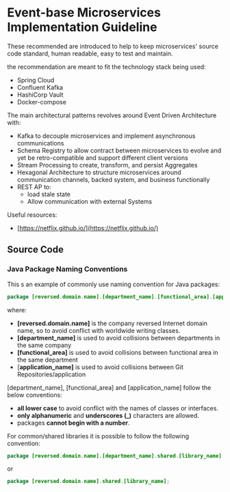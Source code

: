 # Event-base Microservices Implementation Guideline

These recommended are introduced to help to keep  microservices' source code standard, human readable, easy to test and maintain.

the recommendation are meant to fit the technology stack being used: 

* Spring Cloud
* Confluent Kafka
* HashiCorp Vault
* Docker-compose

The main architectural patterns revolves around Event Driven Architecture with: 

* Kafka to decouple microservices and implement asynchronous communications
* Schema Registry to allow contract between microservices to evolve and yet be retro-compatible and support different client versions
* Stream Processing to create, transform, and persist Aggregates
* Hexagonal Architecture to structure microservices around communication channels, backed system, and business functionally
* REST AP to: 
  * load stale state
  * Allow communication with external Systems

Useful resources:

* [https://netflix.github.io/](https://netflix.github.io/)

## Source Code

### Java Package Naming Conventions

This s an example of commonly use naming convention for Java packages:

```java
package [reversed.domain.name].[department_name].[functional_area].[application_name];
```

where:

* **\[reversed.domain.name\]** is the company reversed Internet domain name, so to avoid conflict with worldwide writing classes.
* **\[department\_name\]** is used to avoid collisions between departments in the same company
* **\[functional\_area\]** is used to avoid collisions between functional area in the same department 
* \[**application\_name\]** is used to avoid collisions between Git Repositories/application



\[department\_name\], \[functional\_area\] and \[application\_name\] follow the below conventions: 

* **all lower case** to avoid conflict with the names of classes or interfaces.
* **only alphanumeric** and **underscores \(\_\)** characters are allowed.
* packages **cannot begin with a number**.

For common/shared libraries it is possible to follow the following convention:

```java
package [reversed.domain.name].[department_name].shared.[library_name];
```

or 

```java
package [reversed.domain.name].shared.[library_name];
```



